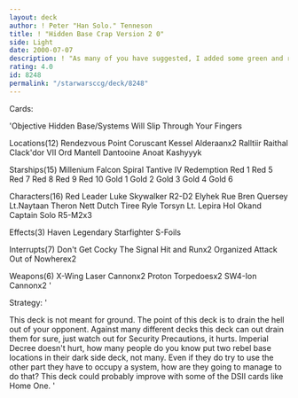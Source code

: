 ```yaml
---
layout: deck
author: ! Peter "Han Solo." Tenneson
title: ! "Hidden Base Crap Version 2 0"
side: Light
date: 2000-07-07
description: ! "As many of you have suggested, I added some green and red to this deck.  How do you like it?"
rating: 4.0
id: 8248
permalink: "/starwarsccg/deck/8248"
---
```

Cards: 

'Objective
Hidden Base/Systems Will Slip Through Your Fingers

Locations(12)
Rendezvous Point
Coruscant
Kessel
Alderaanx2
Ralltiir
Raithal
Clack'dor VII
Ord Mantell
Dantooine
Anoat
Kashyyyk

Starships(15)
Millenium Falcon
Spiral
Tantive IV
Redemption
Red 1
Red 5
Red 7
Red 8
Red 9
Red 10
Gold 1
Gold 2
Gold 3
Gold 4
Gold 6

Characters(16)
Red Leader
Luke Skywalker
R2-D2
Elyhek Rue
Bren Quersey
Lt.Naytaan
Theron Nett
Dutch
Tiree
Ryle Torsyn
Lt. Lepira
Hol Okand
Captain Solo
R5-M2x3

Effects(3)
Haven
Legendary Starfighter
S-Foils

Interrupts(7)
Don't Get Cocky
The Signal
Hit and Runx2
Organized Attack
Out of Nowherex2

Weapons(6)
X-Wing Laser Cannonx2
Proton Torpedoesx2
SW4-Ion Cannonx2
'

Strategy: '

This deck is not meant for ground.	The point of this deck is to drain the hell out of your opponent.  Against many different decks this deck can out drain them for sure, just watch out for Security Precautions, it hurts.  Imperial Decree doesn't hurt, how many people do you know put two rebel base locations in their dark side deck, not many.  Even if they do try to use the other part they have to occupy a system, how are they going to manage to do that?  This deck could probably improve with some of the DSII cards like Home One.
'
